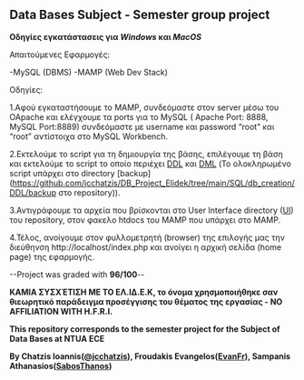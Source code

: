 **Data Bases Subject - Semester group project**
---

**Οδηγίες εγκατάστασεις για *Windows* και *ΜacOS***

Απαιτούμενες Εφαρμογές:

-MySQL (DBMS)
-MAMP (Web Dev Stack)

Οδηγίες:

1.Αφού εγκαταστήσουμε το MAMP, συνδεόμαστε στον server μέσω του OApache και ελέγχουμε τα ports για το MySQL ( Apache Port: 8888, MySQL Port:8889) συνδεόμαστε με username και password  “root” και “root” αντίστοιχα στο MySQL Workbench.

2.Εκτελούμε το script για τη δημιουργία της βάσης, επιλέγουμε τη βάση και  εκτελούμε το script το οποίο περιέχει [DDL](https://github.com/jcchatzis/DB_Project_Elidek/tree/main/SQL/db_creation/DDL) και [DML](https://github.com/jcchatzis/DB_Project_Elidek/tree/main/SQL/db_creation/DML/04_06_2022) (Το ολοκληρωμένο script υπάρχει στο directory [backup](https://github.com/jcchatzis/DB_Project_Elidek/tree/main/SQL/db_creation/DDL/backup στο repository)).

3.Αντιγράφουμε τα αρχεία που βρίσκονται στο User Interface directory ([UI](https://github.com/jcchatzis/DB_Project_Elidek/tree/main/UI)) του repository, στον φακελο htdocs του MAMP που υπάρχει στο MAMP.

4.Τέλος, ανοίγουμε στον φυλλομετρητή (browser) της επιλογής μας την διεύθηνση http://localhost/index.php και ανοίγει η αρχική σελίδα (home page) της εφαρμογής.

--Project was graded with **96/100**--

**ΚΑΜΙΑ ΣΥΣΧΈΤΙΣΗ ΜΕ ΤΟ EΛ.ΙΔ.Ε.Κ, το όνομα χρησμοποιήθηκε σαν θιεωρητικό παράδειγμα προσέγγισης του θέματος της εργασίας - NO AFFILIATION WITH H.F.R.I.**

**This repository corresponds to the semester project for the Subject of Data Bases at NTUA ECE**

**By Chatzis Ioannis([@jcchatzis](https://github.com/jcchatzis)), Froudakis Evangelos([EvanFr](https://github.com/EvanFr)), Sampanis Athanasios([SabosThanos](https://github.com/SabosThanos))**
